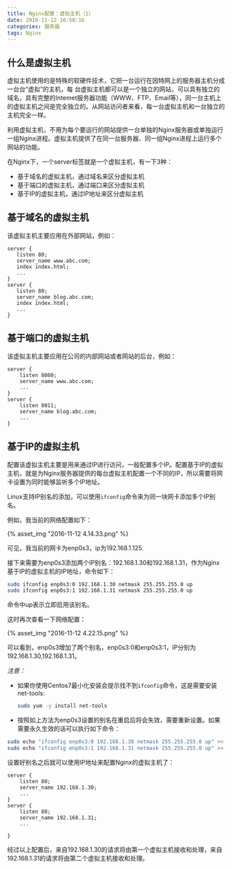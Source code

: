 ```yaml
---
title: Nginx配置：虚拟主机（1）
date: 2016-11-12 16:50:16
categories: 服务器
tags: Nginx
---
```

## 什么是虚拟主机
虚拟主机使用的是特殊的软硬件技术，它把一台运行在因特网上的服务器主机分成一台台“虚拟”的主机，每
台虚拟主机都可以是一个独立的网站，可以具有独立的域名，具有完整的Intemet服务器功能（WWW、FTP、Email等），同一台主机上的虚拟主机之间是完全独立的。从网站访问者来看，每一台虚拟主机和一台独立的主机完全一样。

利用虚拟主机，不用为每个要运行的网站提供一台单独的Nginx服务器或单独运行一组Nginx进程。虚拟主机提供了在同一台服务器、同一组Nginx进程上运行多个网站的功能。

在Nginx下，一个server标签就是一个虚拟主机，有一下3种：

* 基于域名的虚拟主机，通过域名来区分虚拟主机
* 基于端口的虚拟主机，通过端口来区分虚拟主机
* 基于IP的虚拟主机，通过IP地址来区分虚拟主机

<!-- more -->

## 基于域名的虚拟主机

该虚拟主机主要应用在外部网站，例如：

```nginx
server {
   listen 80;
   server_name www.abc.com;
   index index.html;
   ...
}
server {
   listen 80;
   server_name blog.abc.com;
   index index.html;
   ...
}
```

## 基于端口的虚拟主机

该虚拟主机主要应用在公司的内部网站或者网站的后台，例如：

```nginx
server {
    listen 8080;
    server_name www.abc.com;
    ...
}
server {
    listen 8011;
    server_name blog.abc.com;
    ...
}
```

## 基于IP的虚拟主机

配置该虚拟主机主要是用来通过IP进行访问，一般配置多个IP。配置基于IP的虚拟主机，就是为Nginx服务器提供的每台虚拟主机配置一个不同的IP，所以需要将网卡设置为同时能够监听多个IP地址。

Linux支持IP别名的添加，可以使用`ifconfig`命令来为同一块网卡添加多个IP别名。

例如，我当前的网络配置如下：

{% asset_img "2016-11-12 4.14.33.png" %}

可见，我当前的网卡为enp0s3，ip为192.168.1.125.

接下来需要为enp0s3添加两个IP别名：192.168.1.30和192.168.1.31，作为Nginx基于IP的虚拟主机的IP地址，命令如下：

```bash
sudo ifconfig enp0s3:0 192.168.1.30 netmask 255.255.255.0 up
sudo ifconfig enp0s3:1 192.168.1.31 netmask 255.255.255.0 up
```
命令中up表示立即启用该别名。

这时再次查看一下网络配置：

{% asset_img "2016-11-12 4.22.15.png" %}

可以看到，enp0s3增加了两个别名，enp0s3:0和enp0s3:1，IP分别为192.168.1.30,192.168.1.31。

*注意：*

* 如果你使用Centos7最小化安装会提示找不到`ifconfig`命令，这是需要安装net-tools:

  ```bash
  sudo yum -y install net-tools
  ```
  
*  按照如上方法为enp0s3设置的别名在重启后将会失效，需要重新设置。如果需要永久生效的话可以执行如下命令：
  
  ```bash
  sudo echo "ifconfig enp0s3:0 192.168.1.30 netmask 255.255.255.0 up" >> /etc/rc.local
  sudo echo "ifconfig enp0s3:1 192.168.1.31 netmask 255.255.255.0 up" >> /etc/rc.local
  ```

设置好别名之后就可以使用IP地址来配置Nginx的虚拟主机了：

```nginx
server {
    listen 80;
    server_name 192.168.1.30;
    ...
}
server {
    listen 80;
    server_name 192.168.1.31;
    ...

}
```
经过以上配置后，来自192.168.1.30的请求将由第一个虚拟主机接收和处理，来自192.168.1.31的请求将由第二个虚拟主机接收和处理。